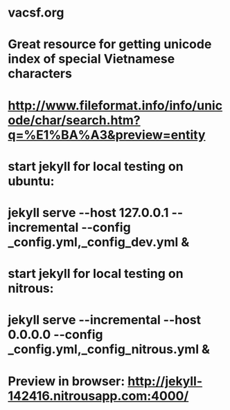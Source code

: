 # vacsf.org
# Great resource for getting unicode index of special Vietnamese characters
# http://www.fileformat.info/info/unicode/char/search.htm?q=%E1%BA%A3&preview=entity
# start jekyll for local testing on ubuntu:
# jekyll serve --host 127.0.0.1 --incremental --config _config.yml,_config_dev.yml &
# start jekyll for local testing on nitrous:
# jekyll serve --incremental --host 0.0.0.0 --config _config.yml,_config_nitrous.yml &
# Preview in browser: http://jekyll-142416.nitrousapp.com:4000/
